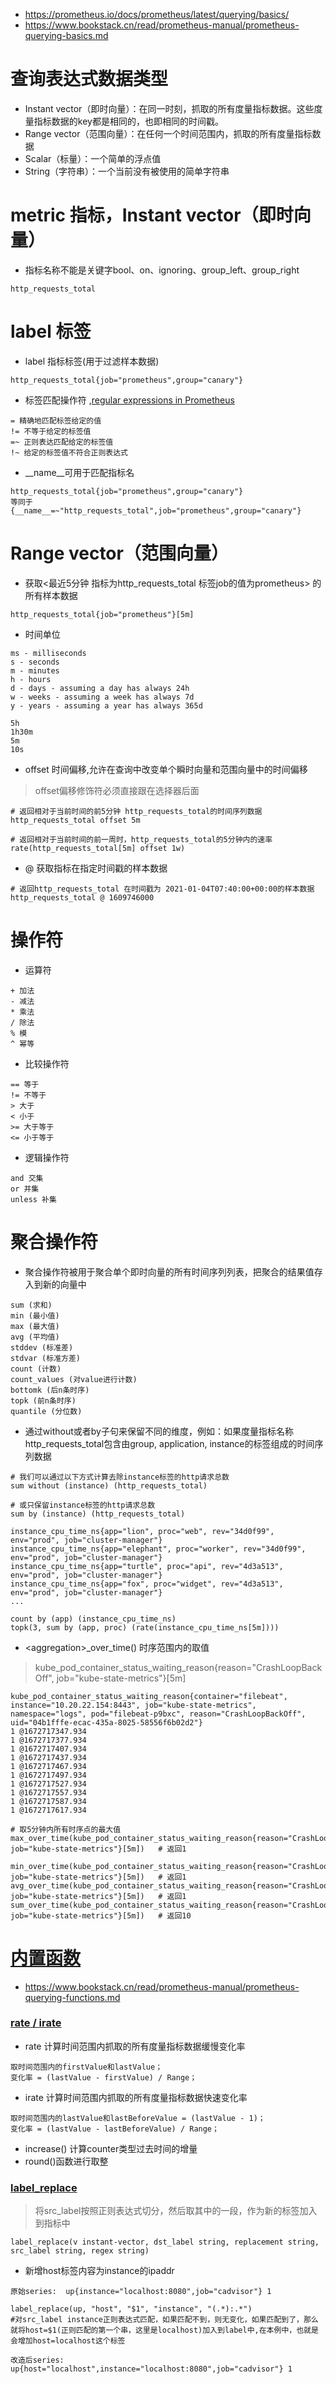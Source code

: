 * https://prometheus.io/docs/prometheus/latest/querying/basics/
* https://www.bookstack.cn/read/prometheus-manual/prometheus-querying-basics.md

# 查询表达式数据类型
* Instant vector（即时向量）：在同一时刻，抓取的所有度量指标数据。这些度量指标数据的key都是相同的，也即相同的时间戳。
* Range vector（范围向量）：在任何一个时间范围内，抓取的所有度量指标数据
* Scalar（标量）：一个简单的浮点值
* String（字符串）：一个当前没有被使用的简单字符串


# metric 指标，Instant vector（即时向量）
* 指标名称不能是关键字bool、on、ignoring、group_left、group_right
```
http_requests_total
```

# label 标签
* label 指标标签(用于过滤样本数据)
```
http_requests_total{job="prometheus",group="canary"}
```
* 标签匹配操作符 ,[regular expressions in Prometheus](https://github.com/google/re2/wiki/Syntax)
```
= 精确地匹配标签给定的值
!= 不等于给定的标签值
=~ 正则表达匹配给定的标签值
!~ 给定的标签值不符合正则表达式
```

* __name__可用于匹配指标名
```
http_requests_total{job="prometheus",group="canary"}
等同于
{__name__=~"http_requests_total",job="prometheus",group="canary"}
```

# Range vector（范围向量）
* 获取<最近5分钟 指标为http_requests_total 标签job的值为prometheus> 的所有样本数据
```
http_requests_total{job="prometheus"}[5m]
```
* 时间单位
```
ms - milliseconds
s - seconds
m - minutes
h - hours
d - days - assuming a day has always 24h
w - weeks - assuming a week has always 7d
y - years - assuming a year has always 365d
```
```
5h
1h30m
5m
10s
```
* offset 时间偏移,允许在查询中改变单个瞬时向量和范围向量中的时间偏移
>offset偏移修饰符必须直接跟在选择器后面
```
# 返回相对于当前时间的前5分钟 http_requests_total的时间序列数据
http_requests_total offset 5m

# 返回相对于当前时间的前一周时，http_requests_total的5分钟内的速率
rate(http_requests_total[5m] offset 1w)
```
* @ 获取指标在指定时间戳的样本数据
```
# 返回http_requests_total 在时间戳为 2021-01-04T07:40:00+00:00的样本数据
http_requests_total @ 1609746000
```

# 操作符
* 运算符
```
+ 加法
- 减法
* 乘法
/ 除法
% 模
^ 幂等
```
* 比较操作符
```
== 等于
!= 不等于
> 大于
< 小于
>= 大于等于
<= 小于等于
```
* 逻辑操作符
```
and 交集
or 并集
unless 补集
```

# 聚合操作符
* 聚合操作符被用于聚合单个即时向量的所有时间序列列表，把聚合的结果值存入到新的向量中
```
sum (求和)
min (最小值)
max (最大值)
avg (平均值)
stddev (标准差)
stdvar (标准方差)
count (计数)
count_values (对value进行计数)
bottomk (后n条时序)
topk (前n条时序)
quantile (分位数)
```
* 通过without或者by子句来保留不同的维度，例如：如果度量指标名称http_requests_total包含由group, application, instance的标签组成的时间序列数据
```
# 我们可以通过以下方式计算去除instance标签的http请求总数
sum without (instance) (http_requests_total)

# 或只保留instance标签的http请求总数
sum by (instance) (http_requests_total)
```
```
instance_cpu_time_ns{app="lion", proc="web", rev="34d0f99", env="prod", job="cluster-manager"}
instance_cpu_time_ns{app="elephant", proc="worker", rev="34d0f99", env="prod", job="cluster-manager"}
instance_cpu_time_ns{app="turtle", proc="api", rev="4d3a513", env="prod", job="cluster-manager"}
instance_cpu_time_ns{app="fox", proc="widget", rev="4d3a513", env="prod", job="cluster-manager"}
...

count by (app) (instance_cpu_time_ns)
topk(3, sum by (app, proc) (rate(instance_cpu_time_ns[5m])))
```

* \<aggregation\>_over_time() 时序范围内的取值
>kube_pod_container_status_waiting_reason{reason="CrashLoopBackOff", job="kube-state-metrics"}[5m]
```
kube_pod_container_status_waiting_reason{container="filebeat", instance="10.20.22.154:8443", job="kube-state-metrics", namespace="logs", pod="filebeat-p9bxc", reason="CrashLoopBackOff", uid="04b1fffe-ecac-435a-8025-58556f6b02d2"}
1 @1672717347.934
1 @1672717377.934
1 @1672717407.934
1 @1672717437.934
1 @1672717467.934
1 @1672717497.934
1 @1672717527.934
1 @1672717557.934
1 @1672717587.934
1 @1672717617.934
```
```
# 取5分钟内所有时序点的最大值
max_over_time(kube_pod_container_status_waiting_reason{reason="CrashLoopBackOff", job="kube-state-metrics"}[5m])   # 返回1

min_over_time(kube_pod_container_status_waiting_reason{reason="CrashLoopBackOff", job="kube-state-metrics"}[5m])   # 返回1
avg_over_time(kube_pod_container_status_waiting_reason{reason="CrashLoopBackOff", job="kube-state-metrics"}[5m])   # 返回1
sum_over_time(kube_pod_container_status_waiting_reason{reason="CrashLoopBackOff", job="kube-state-metrics"}[5m])   # 返回10
```

# [内置函数](https://prometheus.io/docs/prometheus/latest/querying/functions/)
* https://www.bookstack.cn/read/prometheus-manual/prometheus-querying-functions.md
### [rate / irate](https://segmentfault.com/a/1190000040783147)
* rate 计算时间范围内抓取的所有度量指标数据缓慢变化率
```
取时间范围内的firstValue和lastValue；
变化率 = (lastValue - firstValue) / Range；
```

* irate 计算时间范围内抓取的所有度量指标数据快速变化率
```
取时间范围内的lastValue和lastBeforeValue = (lastValue - 1)；
变化率 = (lastValue - lastBeforeValue) / Range；
```

* increase() 计算counter类型过去时间的增量
* round()函数进行取整

### [label_replace](https://prometheus.io/docs/prometheus/latest/querying/functions/#label_replace)
>将src_label按照正则表达式切分，然后取其中的一段，作为新的标签加入到指标中
```
label_replace(v instant-vector, dst_label string, replacement string, src_label string, regex string)
```
* 新增host标签内容为instance的ipaddr
```
原始series:  up{instance="localhost:8080",job="cadvisor"} 1
```
```
label_replace(up, "host", "$1", "instance", "(.*):.*")
#对src_label instance正则表达式匹配，如果匹配不到，则无变化，如果匹配到了，那么就将host=$1(正则匹配的第一个串，这里是localhost)加入到label中,在本例中，也就是会增加host=localhost这个标签
```
```
改造后series:  up{host="localhost",instance="localhost:8080",job="cadvisor"} 1
```